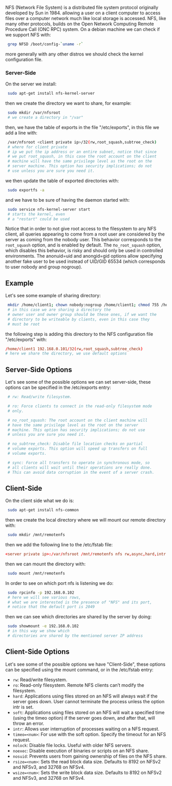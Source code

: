 
NFS (Network File System) is a distributed file system protocol
originally developed by Sun in 1984. allowing a user on a client
computer to access files over a computer network much like local
storage is accessed. NFS, like many other protocols, builds on
the Open Network Computing Remote Procedure Call (ONC RPC)
system. On a debian machine we can check if we support NFS with:

```sh
 grep NFSD /boot/config-`uname -r`
```
more generally with any other distros we should check the kernel
configuration file.


### Server-Side

On the server we install:

```sh
 sudo apt-get install nfs-kernel-server
```
then we create the directory we want to share, for example:

```sh
 sudo mkdir /var/nfsroot
 # we create a directory in "/var"
```
then, we have the table of exports in the file "/etc/exports", in
this file we add a line with:

```sh
 /var/nfsroot <client private ip>/32(rw,root_squash,subtree_check)
 # where for client private
 # ip we put the ip address or an entire subnet, notice that since
 # we put root_squash, in this case the root account on the client
 # machine will have the same privilege level as the root on the
 # server machine. This option has security implications; do not
 # use unless you are sure you need it.
```
we then update the table of exported directories with:

```sh
 sudo exportfs -a
```
and we have to be sure of having the daemon started with:

```sh
 sudo service nfs-kernel-server start
 # starts the kernel, even
 # a "restart" could be used
```
Notice that in order to not give root access to the filesystem to
any NFS client, all queries appearing to come from a root user
are considered by the server as coming from the nobody user. This
behavior corresponds to the `root_squash` option, and is enabled by
default. The n`o_root_squash` option, which disables this behavior,
is risky and should only be used in controlled environments. The
anonuid=uid and anongid=gid options allow specifying another fake
user to be used instead of UID/GID 65534 (which corresponds to
user nobody and group nogroup).


## Example

Let's see some example of sharing directory:

```sh
 mkdir /home/client1; chown nobody:nogroup /home/client1; chmod 755 /home/client1
 # in this case we are sharing a directory the
 # owner user and owner group should be these ones, if we want the
 # directory to be writeable by clients, even in this case they
 # must be root
```
the following step is adding this directory to the NFS
configuration file "/etc/exports" with:

```conf
/home/client1 192.168.0.101/32(rw,root_squash,subtree_check)
# here we share the directory, we use default options
```


## Server-Side Options

Let's see some of the possible options we can set server-side,
these options can be specified in the /etc/exports entry:

```sh
 # rw: Read/write filesystem.
```
```sh
 # ro: Force clients to connect in the read-only filesystem mode
 # only.
```
```sh
 # no_root_squash: The root account on the client machine will
 # have the same privilege level as the root on the server
 # machine. This option has security implications; do not use
 # unless you are sure you need it.
```
```sh
 # no_subtree_check: Disable file location checks on partial
 # volume exports. This option will speed up transfers on full
 # volume exports.
```
```sh
 # sync: Force all transfers to operate in synchronous mode, so
 # all clients will wait until their operations are really done.
 # This can avoid data corruption in the event of a server crash.
```


## Client-Side

On the client side what we do is:

```sh
 sudo apt-get install nfs-common
```
then we create the local directory where we will mount our remote
directory with:

```sh
 sudo mkdir /mnt/remotenfs
```
then we add the following line to the /etc/fstab file:

```conf
<server private ip>:/var/nfsroot /mnt/remotenfs nfs rw,async,hard,intr 0 0
```

then we can mount the directory with:

```sh
 sudo mount /mnt/remotenfs
```
In order to see on which port nfs is listening we do:

```sh
 sudo rpcinfo -p 192.168.0.102
 # here we will see various rows,
 # what we are interested is the presence of "NFS" and its port,
 # notice that the default port is 2049
```
then we can see which directories are shared by the server by
doing:

```sh
 sudo showmount -e 192.168.0.102
 # in this way we show which
 # directories are shared by the mentioned server IP address
```


## Client-Side Options

Let's see some of the possible options we have "Client-Side",
these options can be specified using the mount command, or in the
/etc/fstab entry:


* `rw`: Read/write filesystem.
* `ro`: Read-only filesystem. Remote NFS clients can’t modify the filesystem.
* `hard`: Applications using files stored on an NFS will always
  wait if the server goes down. User cannot terminate the process
  unless the option intr is set.
* `soft`: Applications using files stored on an NFS will wait a
  specified time (using the timeo option) if the server goes
  down, and after that, will throw an error.
* `intr`: Allows user interruption of processes waiting on a NFS request.
* `timeo=<num>`: For use with the soft option. Specify the timeout for an NFS request.
* `nolock`: Disable file locks. Useful with older NFS servers.
* `noexec`: Disable execution of binaries or scripts on an NFS share.
* `nosuid`: Prevents users from gaining ownership of files on the NFS share.
* `rsize=<num>`: Sets the read block data size. Defaults to 8192 on NFSv2 and NFSv3, and 32768 on NFSv4.
* `wsize=<num>`: Sets the write block data size. Defaults to 8192 on NFSv2 and NFSv3, and 32768 on NFSv4.

